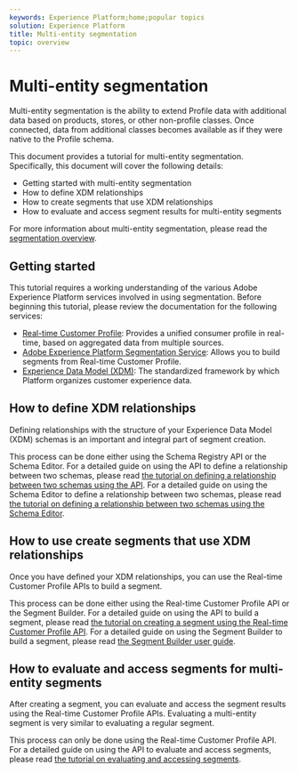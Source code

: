 ```yaml
---
keywords: Experience Platform;home;popular topics
solution: Experience Platform
title: Multi-entity segmentation
topic: overview
---
```


# Multi-entity segmentation

Multi-entity segmentation is the ability to extend Profile data with additional data based on products, stores, or other non-profile classes. Once connected, data from additional classes becomes available as if they were native to the Profile schema.

This document provides a tutorial for multi-entity segmentation. Specifically, this document will cover the following details:

- Getting started with multi-entity segmentation
- How to define XDM relationships
- How to create segments that use XDM relationships
- How to evaluate and access segment results for multi-entity segments

For more information about multi-entity segmentation, please read the [segmentation overview](./home.md).

## Getting started

This tutorial requires a working understanding of the various Adobe Experience Platform services involved in using segmentation. Before beginning this tutorial, please review the documentation for the following services:

- [Real-time Customer Profile](../profile/home.md): Provides a unified consumer profile in real-time, based on aggregated data from multiple sources.
- [Adobe Experience Platform Segmentation Service](./home.md): Allows you to build segments from Real-time Customer Profile.
- [Experience Data Model (XDM)](../xdm/home.md): The standardized framework by which Platform organizes customer experience data.

## How to define XDM relationships

Defining relationships with the structure of your Experience Data Model (XDM) schemas is an important and integral part of segment creation. 

This process can be done either using the Schema Registry API or the Schema Editor. For a detailed guide on using the API to define a relationship between two schemas, please read [the tutorial on defining a relationship between two schemas using the API](../xdm/tutorials/relationship-api.md). For a detailed guide on using the Schema Editor to define a relationship between two schemas, please read [the tutorial on defining a relationship between two schemas using the Schema Editor](../xdm/tutorials/relationship-ui.md).

## How to use create segments that use XDM relationships

Once you have defined your XDM relationships, you can use the Real-time Customer Profile APIs to build a segment.

This process can be done either using the Real-time Customer Profile API or the Segment Builder. For a detailed guide on using the API to build a segment, please read [the tutorial on creating a segment using the Real-time Customer Profile API](./tutorials/create-a-segment.md). For a detailed guide on using the Segment Builder to build a segment, please read [the Segment Builder user guide](./ui/overview.md).

## How to evaluate and access segments for multi-entity segments

After creating a segment, you can evaluate and access the segment results using the Real-time Customer Profile APIs. Evaluating a multi-entity segment is very similar to evaluating a regular segment.

This process can only be done using the Real-time Customer Profile API. For a detailed guide on using the API to evaluate and access segments, please read [the tutorial on evaluating and accessing segments](./tutorials/evaluate-a-segment.md).

[rtcp]: ../../technical_overview/unified_profile_architectural_overview/unified_profile_architectural_overview.md

[seg-service]: ../../technical_overview/segmentation/segmentation-overview.md

[xdm]: ../../technical_overview/schema_registry/xdm_system/xdm_system_in_experience_platform.md

[segmentation-overview]: ../../technical_overview/segmentation/segmentation-overview.md#advanced-segmentation-features

[get-schema-id]: ../schema_registry_api_tutorial/relationship_descriptor_tutorial.md#define-a-source-and-destination-schema

[add-field-to-schema]: ../schema_registry_api_tutorial/relationship_descriptor_tutorial.md#create-a-new-mixin

[relationship-api]: ../schema_registry_api_tutorial/relationship_descriptor_tutorial.md
[relationship-ui]: ../schema_editor_tutorial/schema-relationship-ui-tutorial.md

[segment-api]: ../creating_a_segment_tutorial/creating_a_segment_tutorial.md
[segment-ui]: ../../technical_overview/segmentation/segment-builder-guide.md

[access-segment-api]: ./evaluate_segment.md
